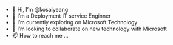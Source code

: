 - 👋 Hi, I’m @kosalyeang
- 👀 I’m a Deployment IT service Enginner 
- 🌱 I’m currently exploring on Microsoft Technology
- 💞️ I’m looking to collaborate on new technology with Microsoft 
- 📫 How to reach me ...

<!---
kosalyeang/kosalyeang is a ✨ special ✨ repository because its `README.md` (this file) appears on your GitHub profile.
You can click the Preview link to take a look at your changes.
--->

